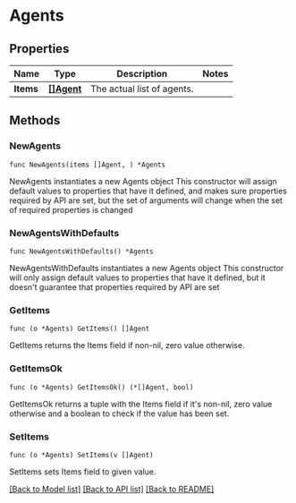 # Agents

## Properties

Name | Type | Description | Notes
------------ | ------------- | ------------- | -------------
**Items** | [**[]Agent**](Agent.md) | The actual list of agents. | 

## Methods

### NewAgents

`func NewAgents(items []Agent, ) *Agents`

NewAgents instantiates a new Agents object
This constructor will assign default values to properties that have it defined,
and makes sure properties required by API are set, but the set of arguments
will change when the set of required properties is changed

### NewAgentsWithDefaults

`func NewAgentsWithDefaults() *Agents`

NewAgentsWithDefaults instantiates a new Agents object
This constructor will only assign default values to properties that have it defined,
but it doesn't guarantee that properties required by API are set

### GetItems

`func (o *Agents) GetItems() []Agent`

GetItems returns the Items field if non-nil, zero value otherwise.

### GetItemsOk

`func (o *Agents) GetItemsOk() (*[]Agent, bool)`

GetItemsOk returns a tuple with the Items field if it's non-nil, zero value otherwise
and a boolean to check if the value has been set.

### SetItems

`func (o *Agents) SetItems(v []Agent)`

SetItems sets Items field to given value.



[[Back to Model list]](../README.md#documentation-for-models) [[Back to API list]](../README.md#documentation-for-api-endpoints) [[Back to README]](../README.md)


